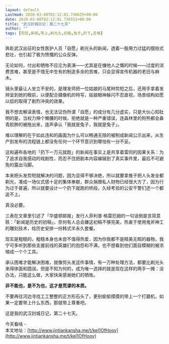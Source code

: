 ```yaml
---
layout: default
Lastmod: 2020-03-08T02:12:01.736625+00:00
date: 2020-03-08T02:12:01.736552+00:00
title: "武汉封城日记｜第二十七天"
author: ""
tags: [剪短,新闻,带上,剃光头,初稿,兔子,扔下,苦难]
---
```


奔赴武汉出征的女性医护人员「自愿」剃光头的新闻，透着一股用力过猛的摆拍式悲壮，也引起了极为愤慨的公众反弹。

  

无论如何，付出和牺牲不应沦为表演——尤其是在慷他人之慨的时候——过度的消费苦难，甚至是不惜无中生有的制造多余的苦难，只会显得宣传机器的老旧与麻木。

  

镜头里最让人坐立不安的，是理发师把一位姑娘的马尾辫剪短之后，还用手拿着发辫呈到她的眼前，以便配合摄像机的特写，姑娘眼神躲闪不忍直视，场景结构如愿以偿的取得了剧烈冲突的效果。

  

我不想去解读表情，也无法证伪所谓「自愿」的成分有几分虚实，只是大伙心知肚明的是，当权力伸个懒腰的时候，拒绝就是一种严重错误，连森林里的狗熊都会鼻青脸肿的被拖出来，连声承认「我就是兔子，我就是兔子」。

  

难以理解的在于如此违和的画面为什么可以畅通无阻的被制成新闻公示出来，从生产到发布的流程链上都没有任何一个环节意识到哪怕有一分不妥。

  

这和遍布各地的「扔下一万元就跑」的新闻在事实上是共享着雷同的因果关系：为了追求自我感动的戏剧性，而忍不住把剧本内容编辑到了真实事件里，最后不可避免的露出马脚。

  

本来把头发剪短就解决的问题，因为显得不够决绝，所以就要拿推子把人头发全都剃光，凑成一场仪式感十足的集体奉献，群众捐赠私人财物已经很大方了，因为行为过于普遍，所以就要设计一个扔下就跑的桥段，久经考验的公安干警们还一个都追不上。

  

真没必要。

  

三表在文章里引述了「华盛顿邮报」发行人菲利普·格雷厄姆的一句话倒是言简意赅：「新闻是历史的初稿」，奈何有人总会嫌这初稿不够完美，热衷于使用鬼斧神工的雕刻技术，给历史安排一份韩式半永久套餐。

  

现实是粗糙的，粗糙本身也未尝不值得热爱，因为你我都不是精美无暇的器物，我宁可多听到那些支援前线的英雄们的抱怨和不满，也不想看到他们面目模糊的被浓缩成一个个工具。

  

承认困难才能解决困难，就像剪头发这件事情，有一万种处理方法，都要比剃光头来得体面和圆润，但是不知为何的，成为唯一选择的就是现在这样的两手一摊：没办法，只能这么做，大家快来感谢她们的牺牲。

  

**非不能也，是不为也，这才是荒谬的本质。**

  

不要再往河边寻找工工整整的正方形石头了，更别偷偷摸摸的带上一个打磨机，如果一定要带上什么东西，那就带上尊重吧。

  

这是我的武汉封城日记，第二十七天。

  

今天看啥 -  
本文地址：[http://www.jintiankansha.me/t/keI1OfHoov](http://www.jintiankansha.me/t/keI1OfHoov)

